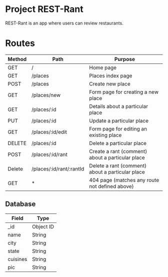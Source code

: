 # Project REST-Rant

REST-Rant is an app where users can review restaurants.

# Routes

| Method |         Path             |               Purpose                            |
| ------ | ------------------------ | ------------------------------------------------ |
|  GET   |          /               |              Home page                           |
|  GET   |       /places            |      Places index page                           |
|  POST  |       /places            |        Create new place                          |
|   GET  |    /places/new           | Form page for creating a new place               |
|   GET  |    /places/:id           |  Details about a particular place                |
|   PUT  |    /places/:id           |   Update a particular place                      |
|   GET  |   /places/:id/edit       | Form page for editing an existing place          |
| DELETE |    /places/:id           |     Delete a particular place                    |
|  POST  |    /places/:id/rant      | Create a rant (comment) about a particular place |
| Delete | /places/:id/rant/:rantId | Delete a rant (comment) about a particular place |
|   GET  |          *               | 404 page (matches any route not defined above)   |


## Database

|  Field   |     Type   |
| -------- | ---------- |
| _id      | Object ID  |
| name     | String     |
| city     | String     |
| state    | String     |
| cuisines | String     |
| pic      | String     |

### 
